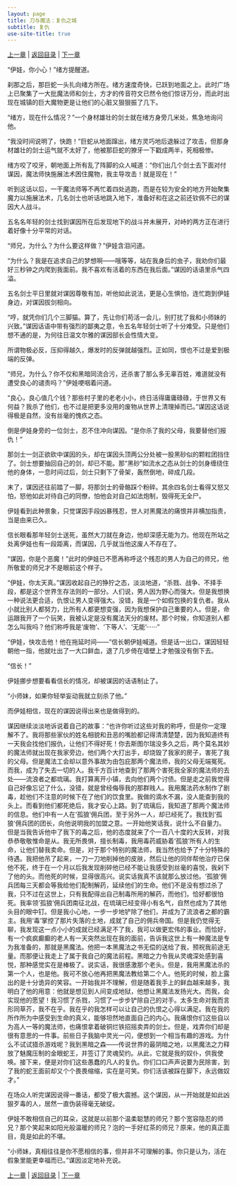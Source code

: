 ```yaml
---
layout: page
title: 刀与魔法：复仇之城
subtitle: 复仇
use-site-title: true
---
```


[上一章](/Novels/AvengerCity/lurk) | [返回目录](/Novels/AvengerCity/index) | [下一章](/Novels/AvengerCity/sand) 

“伊娃，你小心！”绪方提醒道。

刹那之后，那巨蛇一头扎向绪方所在。绪方速度奇快，已跃到地面之上。此时广场上已聚集了一大批魔法师和剑士，方才的传音符文已然令他们惊讶万分，而此时出现在城镇的巨大魔物更是让他们的心脏又狠狠振了几下。

“绪方，现在什么情况？”一个身材雄壮的剑士就在绪方身旁几米处，焦急地询问他。

“我没时间说明了，快跑！”巨蛇从地面蹿出，绪方灵巧地后退躲过了攻击，但那身材雄壮的剑士运气就不太好了，他被那巨蛇的獠牙一下戳成两半，死相极惨。

绪方咬了咬牙，朝地面上所有乱了阵脚的众人喊道：“你们出几个剑士去下面对付谋因，魔法师快施展法术困住魔物，我主导攻击！就是现在！”

听到这话以后，一干魔法师等不再忙着四处逃跑，而是在较为安全的地方开始聚集魔力以施展法术，几名剑士也听话地跳入地下，准备好和在这之前还钦佩不已的谋因大人战斗。

五名名年轻的剑士找到谋因所在后发现地下的战斗并未展开，对峙的两方正在进行着好像十分平常的对话。

“师兄，为什么？为什么要这样做？”伊娃含泪问道。

“为什么？我是在追求自己的梦想啊——哦等等，站在我身后的虫子，我劝你们最好三秒钟之内爬到我面前。我不喜欢有活着的东西在我后面。”谋因的话语里杀气四溢。

五名剑士平日里就对谋因尊敬有加，听他如此说法，更是心生惧怕，连忙跑到伊娃身边，对谋因拔剑相向。

“哼，就凭你们几个三脚猫。算了，先让你们苟活一会儿，别打扰了我和小师妹的兴致。”谋因话语中带有强烈的鄙夷之意，令五名年轻剑士听了十分难受。只是他们想不通的是，为何往日温文尔雅的谋因部长会性情大变。

所谓物极必反，压抑得越久，爆发时的反弹就越强烈。正如同，恨也不过是爱到极端的反弹。

“师兄，为什么？你不仅和黑暗同流合污，还杀害了那么多无辜百姓，难道就没有遭受良心的谴责吗？”伊娃哽咽着问道。

“良心，良心值几个钱？那些村子里的老老小小，终日活得庸庸碌碌，于世界又有何益？我杀了他们，也不过是把更多没用的废物从世界上清理掉而已。”谋因这话说得极是自然，没有丝毫的愧疚之态。

倒是伊娃身旁的一位剑士，忍不住冲向谋因。“是你杀了我的父母，我要替他们报仇！”

那剑士一剑正欲砍中谋因的头，却在谋因头顶两公分处被一股黑砂似的颗粒团挡住了。剑士想要抽回自己的剑，却已不能。那“黑砂”如流水之态从剑士的剑身缠绕住他的身体，一息时间过后，剑士只剩下了骨架，轰然倒地，碎成几段。

末了，谋因还往前踏了一脚，将那剑士的骨骼踩个粉碎。其余四名剑士看得又怒又怕，怒他如此对待自己的同僚，怕他会对自己如法炮制，毁得死无全尸。

伊娃看到此种景象，只觉谋因手段凶暴残忍，世人对黑魔法的痛恨并非横加指责，当是由来已久。

信长眼看那年轻剑士送死，虽然大刀就在身边，他却深感无能为力。他现在所站之处离伊娃也有一段距离，而谋因，几乎就当他这废人不存在了。

“谋因，你是个恶魔！”此时的伊娃已不愿再称呼这个残忍的男人为自己的师兄，他所敬爱的师兄才不是眼前这个样子。

“伊娃，你太天真。”谋因收起自己的狰狞之态，淡淡地道，“杀戮、战争、不择手段，都是这个世界生存法则的一部分。人们说，男人因为野心而强大。但是我想换一种说法更合适，仇恨让男人变得强大。没错，我是一个如假包换的复仇者。我从小就比别人都努力，比所有人都更想变强，因为我想保护自己重要的人。但是，命运跟我开了一个玩笑，我被认定是没有魔法天分的废材。那个时候，你知道别人都怎么叫我吗？他们称呼我是‘废物’、‘下等人’、‘无能’······”

“伊娃，快攻击他！他在拖延时间——”信长朝伊娃喊道。但是话一出口，谋因轻轻朝他一指，他就吐出了一大口鲜血，退了几步倚在墙壁上才勉强没有倒下去。

“信长！”

伊娃挪步想要看看信长的情况，却被谋因的话语制止了。

“小师妹，如果你轻举妄动我就立刻杀了他。”

而伊娃相信，现在的谋因说得出来也是做得到的。

谋因继续淡淡地诉说着自己的故事：“也许你听过这些对我的称呼，但是你一定理解不了。我将那些家伙的姓名相貌和丑恶的嘴脸都记得清清楚楚，因为我知道终有一天我会找他们报仇，让他们不得好死！你去斯图尔瑞没多久之后，两个莫名其妙的魔法师就出现在我家旁边，他们两个大打出手，却烧毁了我家的房子，害死了我的父母。但是魔法工会却以意外事故为由包庇那两个魔法师，我的父母无端冤死。而我，成为了失去一切的人。我千方百计地查到了那两个害死我全家的魔法师的去处——流浪者之都琉璃。我打算离开小镇，去向他们两个讨债。但是走之前我觉得自己好像忘记了什么，没错，就是曾经侮辱我的那群贱人。我用魔法药水制作了剧毒，趁他们不注意的时候下在了他们的饮食里。我做的滴水不漏，没人能查到我的头上。而看到他们都死绝后，我才安心上路。到了琉璃后，我知道了那两个魔法师的信息。他们中有一人在‘孤狼’佣兵团，至于另外一人，却已经死了。我找到‘孤狼’佣兵团的团长，向他说明我的加盟之意。一开始他笑话我，说什么不自量力。但是当我告诉他中了我下的毒之后，他的态度就来了个一百八十度的大反转，对我恭恭敬敬惟命是从。我无所畏惧，擅长制毒，我用毒药威胁着‘孤狼’所有人的生命，让他们替我卖命。但是，对于那个特别的魔法师，我当然也给予了十分特殊的待遇。我把他吊了起来，一刀一刀地削掉他的皮肤，然后让他的同伴帮他治疗已保他不死，终于在一个月以后我发现削碎他已经不能让我感受到丝毫的喜悦，我剁下了他的头。而他死的时候，显得很高兴。说实话我真不该就那么放过他。‘孤狼’佣兵团每三天都会等我给他们配制解药，延续他们的生命。他们不是没有想过杀了我，只不过在这世上，只有我配得出自己制毒所用的解药，而他们，恰好都很怕死。我率领‘孤狼’佣兵团南征北战，在琉璃已经变得小有名气，自然也成为了其他头目的眼中钉。但是我小心地，一步一步地铲除了他们，并成为了流浪者之都的霸主。我用‘毒’掌控了那片失落的土地，成就了自己的佣兵帝国。但是我仍觉得无聊，我发现这一点小小的成就已经满足不了我，我可以做更宏伟的事业。而恰好，有一个疯疯癫癫的老人有一天突然出现在我的面前，告诉我这世上有一种魔法是专为我准备的，那就是黑魔法。他把一本黑魔法之书无偿的送给了我，预祝我前途无量。而那便让我走上了属于我自己的魔法前程。黑暗之力令我从灵魂深处感到喜悦，那种感觉实在是棒极了。说实话，我很感激那个老头。但是，我用黑魔法杀的第一个人，也是他。我可不放心他再把黑魔法教给第二个人。他死的时候，脸上露出的是十分诡异的笑容。一开始我并不理解，但是随着我手上的鲜血越来越多，我明白了他的用意：他就是想见到人间变成地狱，他想让黑魔法发扬光大。而我，会实现他的愿望！我习惯了杀戮，习惯了一步步铲除自己的对手。太多生命对我而言形同草芥，我不在乎。我在乎的我怎样可以让自己的仇恨之心得以满足。我在我的所作所为中感受到生命的真义，能够坦然地直面自己的内心。我痛恨你们这些自以为高人一等的魔法师，也痛恨拿着破铜烂铁招摇卖弄的剑士。但是，戏弄你们却是很有意思的一件事。前些日子我脑中灵光一闪，便想到一个相当有趣的游戏。为什么不试试猎杀游戏呢？我到黑暗之森——传说世界的最阴暗之地，以黑魔法之力释放了魅魔压制的金眼蛇王，并签订了灵魂契约。从此，它就是我的奴仆，供我使唤。接下来，便是对你们这些愚蠢的凡人的复仇。你们口口声声说要为民除害，到了我的蛇王面前却又个个畏畏缩缩，实在是可笑。你们活该被踩在脚下，永远做奴才。”

在场众人听完谋因说得一番话，都受了极大震撼。这个谋因，从一开始就是如此凶狠歹毒的人，居然一直伪装得毫无破绽。

伊娃不敢相信自己的耳朵，这就是以前那个温柔聪慧的师兄？那个宽容隐忍的师兄？那个笑起来如阳光般温暖的师兄？泡的一手好红茶的师兄？原来，他的真正面目，竟是如此的不堪。

“小师妹，真相往往是你不愿相信的事，但并非不可理解的事。你只是认为，活在假象里能更幸福而已。”谋因淡定地补充说。

[上一章](/Novels/AvengerCity/lurk) | [返回目录](/Novels/AvengerCity/index) | [下一章](/Novels/AvengerCity/sand)  

<!-- UY BEGIN -->
<div id="uyan_frame"></div>
<script type="text/javascript" src="http://v2.uyan.cc/code/uyan.js"></script>
<!-- UY END -->
